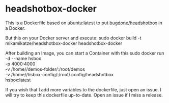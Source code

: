 # headshotbox-docker

This is a Dockerfile based on ubuntu:latest to put [bugdone/headshotbox](https://github.com/bugdone/headshotbox) in a Docker.

But this on your Docker server and execute:
  sudo docker build -t mikamikatze/headshotbox-docker headshotbox-docker
  
After building an Image, you can start a Container with this
  sudo docker run -d --name hsbox \
  -p 4000:4000 \
  -v /home/<user>/demos-folder/:/root/demos \
  -v /home/<user>/hsbox-config/:/root/.config/headshotbox \
  hsbox:latest

If you wish that I add more variables to the dockerfile, just open an issue.
I will try to keep this dockerfile up-to-date. Open an issue if I miss a release.
